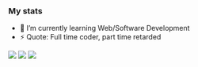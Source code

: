### My stats


- 🌱 I’m currently learning Web/Software Development
- ⚡ Quote: Full time coder, part time retarded

<img src="https://github-readme-stats.vercel.app/api?username=lebyleafy&show_icons=true">

<img src="https://github-readme-stats.vercel.app/api/top-langs/?username=lebyleafy&layout=compact">

<img src="https://github-readme-stats.vercel.app/api/pin/?username=lebyleafy&repo=discord-bot">


